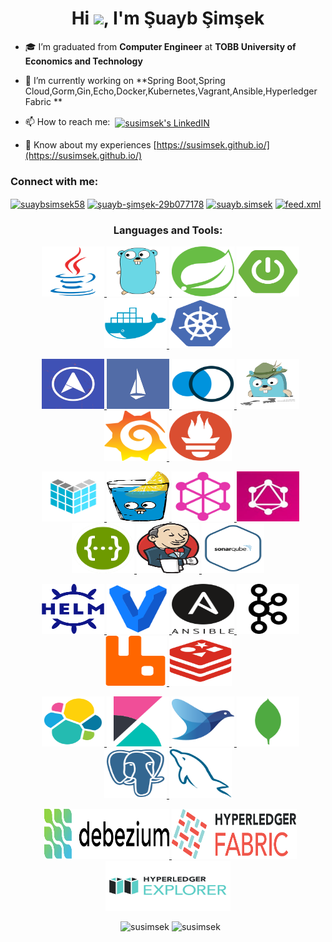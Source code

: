 <h1 align="center">Hi <img src="https://media.giphy.com/media/hvRJCLFzcasrR4ia7z/giphy.gif" width="25px">, I'm Şuayb Şimşek </h1>

- 🎓 I’m graduated from **Computer Engineer** at **TOBB University of Economics and Technology**

- 🌱 I’m currently working on **Spring Boot,Spring Cloud,Gorm,Gin,Echo,Docker,Kubernetes,Vagrant,Ansible,Hyperledger Fabric **

- 📫 How to reach me:  &nbsp;<a href="https://www.linkedin.com/in/şuayb-şimşek-29b077178/" target="blank"><img align="center" alt="susimsek's LinkedIN" width="22px" src="https://raw.githubusercontent.com/peterthehan/peterthehan/master/assets/linkedin.svg" /></a>

- 📄 Know about my experiences [https://susimsek.github.io/](https://susimsek.github.io/)

<h3 align="left">Connect with me:</h3>
<p align="left">
<a href="https://twitter.com/suaybsimsek58" target="blank"><img align="center" src="https://cdn.jsdelivr.net/npm/simple-icons@3.0.1/icons/twitter.svg" alt="suaybsimsek58" height="30" width="40" /></a>
<a href="https://linkedin.com/in/şuayb-şimşek-29b077178" target="blank"><img align="center" src="https://cdn.jsdelivr.net/npm/simple-icons@3.0.1/icons/linkedin.svg" alt="şuayb-şimşek-29b077178" height="30" width="40" /></a>
<a href="https://instagram.com/suayb.simsek" target="blank"><img align="center" src="https://cdn.jsdelivr.net/npm/simple-icons@3.0.1/icons/instagram.svg" alt="suayb.simsek" height="30" width="40" /></a>
<a href="https://susimsek.github.io/feed.xml" target="blank"><img align="center" src="https://cdn.jsdelivr.net/npm/simple-icons@3.0.1/icons/rss.svg" alt="feed.xml" height="30" width="40" /></a>
</p>


<h3 align="center", style="text-align:center">Languages and Tools:</h3>

<p align="center">&nbsp;
<a href="https://www.java.com" target="_blank"> <img src="https://github.com/susimsek/susimsek/blob/main/images/java.svg" alt="java" width="100" height="80"/> </a>
<a href="https://golang.org/" target="_blank"> <img src="https://github.com/susimsek/susimsek/blob/main/images/golang.svg" alt="golang" width="100" height="80"/> </a>
<a href="https://spring.io/" target="_blank"> <img src="https://github.com/susimsek/susimsek/blob/main/images/spring.svg" alt="spring" width="100" height="80"/> </a>
<a href="https://spring.io/projects/spring-boot" target="_blank"> <img src="https://github.com/susimsek/susimsek/blob/main/images/spring-boot.png" alt="java" width="100" height="80"/> </a>
<a href="https://www.docker.com/" target="_blank"> <img src="https://github.com/susimsek/susimsek/blob/main/images/docker.svg" alt="docker" width="100" height="80"/> </a>
<a href="https://kubernetes.io/" target="_blank"> <img src="https://github.com/susimsek/susimsek/blob/main/images/kubernetes.svg" alt="kubernetes" width="100" height="80"/> </a>
</p>

<p align="center">&nbsp;
<a href="https://metallb.universe.tf/" target="_blank"> <img src="https://github.com/susimsek/susimsek/blob/main/images/metallb.png" alt="metallb" width="100" height="80"/> </a>
<a href="https://istio.io/" target="_blank"> <img src="https://github.com/susimsek/susimsek/blob/main/images/istio.jpeg" alt="istio" width="100" height="80"/> </a>
<a href="https://kiali.io/" target="_blank"> <img src="https://github.com/susimsek/susimsek/blob/main/images/kiali.png" alt="kiali" width="100" height="80"/> </a>
<a href="https://www.jaegertracing.io/" target="_blank"> <img src="https://github.com/susimsek/susimsek/blob/main/images/jaeger.png" alt="jaeger" width="100" height="80"/> </a>
<a href="https://grafana.com/" target="_blank"> <img src="https://github.com/susimsek/susimsek/blob/main/images/grafana.png?123456789" alt="grafana" width="100" height="80"/> </a>
<a href="https://prometheus.io/" target="_blank"> <img src="https://github.com/susimsek/susimsek/blob/main/images/prometheus.png" alt="prometheus" width="100" height="80"/> </a>
</p>

<p align="center">&nbsp;
<a href="https://echo.labstack.com/" target="_blank"> <img src="https://github.com/susimsek/susimsek/blob/main/images/echo.png" alt="echo" width="100" height="80"/> </a>
<a href="https://gin-gonic.com/" target="_blank"> <img src="https://github.com/susimsek/susimsek/blob/main/images/gin.png" alt="gin" width="100" height="80"/> </a>
<a href="https://graphql.org/" target="_blank"> <img src="https://github.com/susimsek/susimsek/blob/main/images/graphql.png" alt="graphql" width="100" height="80"/> </a>
<a href="https://github.com/graphql/graphql-playground" target="_blank"> <img src="https://github.com/susimsek/susimsek/blob/main/images/playground.jpeg" alt="playground" width="100" height="80"/> </a>
<a href="https://swagger.io/" target="_blank"> <img src="https://github.com/susimsek/susimsek/blob/main/images/swagger.png" alt="swagger" width="100" height="80"/> </a>
<a href="https://www.jenkins.io/" target="_blank"> <img src="https://github.com/susimsek/susimsek/blob/main/images/jenkins.png" alt="jenkins" width="100" height="80"/> </a>
<a href="https://www.sonarqube.org/" target="_blank"> <img src="https://github.com/susimsek/susimsek/blob/main/images/sonarqube.png" alt="sonarqube" width="100" height="80"/> </a>
</p>

<p align="center">&nbsp;
<a href="https://helm.sh/" target="_blank"> <img src="https://github.com/susimsek/susimsek/blob/main/images/helm.svg" alt="helm" width="100" height="80"/> </a>
<a href="https://www.vagrantup.com/" target="_blank"> <img src="https://github.com/susimsek/susimsek/blob/main/images/vagrant.svg" alt="vagrant" width="100" height="80"/> </a>
<a href="https://www.ansible.com/" target="_blank"> <img src="https://github.com/susimsek/susimsek/blob/main/images/ansible.png" alt="ansible" width="100" height="80"/> </a>
<a href="https://kafka.apache.org/" target="_blank"> <img src="https://github.com/susimsek/susimsek/blob/main/images/kafka.svg" alt="kafka" width="100" height="80"/> </a> 
<a href="https://www.rabbitmq.com" target="_blank"> <img src="https://github.com/susimsek/susimsek/blob/main/images/rabbitmq.svg" alt="rabbitMQ" width="100" height="80"/> </a>
<a href="https://redis.io" target="_blank"> <img src="https://github.com/susimsek/susimsek/blob/main/images/redis.svg" alt="redis" width="100" height="80"/> </a> 
</p>

<p align="center">&nbsp;
<a href="https://www.elastic.co" target="_blank"> <img src="https://github.com/susimsek/susimsek/blob/main/images/elasticsearch.svg" alt="elasticsearch" width="100" height="80"/> </a> 
<a href="https://www.elastic.co/kibana" target="_blank"> <img src="https://github.com/susimsek/susimsek/blob/main/images/kibana.svg" alt="kibana" width="100" height="80"/> </a>
<a href="https://www.fluentd.org/" target="_blank"> <img src="https://github.com/susimsek/susimsek/blob/main/images/fluentd.png" alt="fluentd" width="100" height="80"/> </a>
<a href="https://www.mongodb.com/" target="_blank"> <img src="https://github.com/susimsek/susimsek/blob/main/images/mongodb.svg" alt="mongodb" width="100" height="80"/> </a>
<a href="https://www.postgresql.org" target="_blank"> <img src="https://github.com/susimsek/susimsek/blob/main/images/postgresql-plain.svg" alt="postgresql" width="100" height="80"/> </a> 
<a href="https://www.mysql.com/" target="_blank"> <img src="https://github.com/susimsek/susimsek/blob/main/images/mysql.svg" alt="mysql" width="100" height="80"/> </a>
</p>

<p align="center">&nbsp;
<a href="https://debezium.io/" target="_blank"> <img src="https://github.com/susimsek/susimsek/blob/main/images/debezium.png" alt="debezium" width="200" height="80"/> </a>
<a href="https://www.hyperledger.org/use/fabric" target="_blank"> <img src="https://github.com/susimsek/susimsek/blob/main/images/hyperledger-fabric.png" alt="hyperledger-fabric" width="200" height="80"/> </a>
<a href="https://www.hyperledger.org/use/fabric" target="_blank"> <img src="https://github.com/susimsek/susimsek/blob/main/images/hyperledger-explorer.png" alt="hyperledger-explorer" width="200" height="80"/> </a>
</p>

<p align="center">&nbsp;
<img src="https://github-readme-stats.vercel.app/api?username=susimsek&show_icons=true&locale=en" alt="susimsek" height="150" />
<img src="https://github-readme-stats.vercel.app/api/top-langs?username=susimsek&show_icons=true&locale=en&layout=compact" alt="susimsek" height="150"/>
</p>
